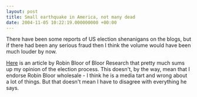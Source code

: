 ```yaml
---
layout: post
title: Small earthquake in America, not many dead
date: 2004-11-05 10:22:19.000000000 +00:00
---
```

There have been some reports of US election shenanigans on the blogs, but if there had been any serious fraud then I think the volume would have been much louder by now.

<a href="http://www.it-director.com/article.php?id=12369&amp;zz=7662e3a9aa545">Here</a> is an article by Robin Bloor of Bloor Research that pretty much sums up my opinion of the election process. This doesn't, by the way, mean that I endorse Robin Bloor wholesale - I think he is a media tart and wrong about a lot of things. But that doesn't mean I have to disagree with everything he says.
